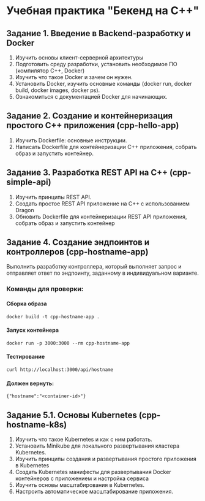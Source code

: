 # Учебная практика "Бекенд на C++"

## Задание 1. Введение в Backend-разработку и Docker

1. Изучить основы клиент-серверной архитектуры
2. Подготовить среду разработки, установить необходимое ПО (компилятор C++, Docker)
3. Изучить что такое Docker и зачем он нужен.
4. Установить Docker, изучить основные команды (docker run, docker build, docker images, docker ps).
5. Ознакомиться с документацией Docker для начинающих.

## Задание 2. Создание и контейнеризация простого C++ приложения (cpp-hello-app)

1. Изучить Dockerfile: основные инструкции.
2. Написать Dockerfile для контейнеризации C++ приложения, собрать образ и запустить контейнер.

## Задание 3. Разработка REST API на C++ (cpp-simple-api)

1. Изучить принципы REST API.
2. Создать простое REST API приложение на C++ с использованием Dragon
3. Обновить Dockerfile для контейнеризации REST API приложения, собрать образ и запустить контейнер

## Задание 4. Создание эндпоинтов и контроллеров (cpp-hostname-app)

Выполнить разработку контроллера, который выполняет запрос и отправляет ответ по эндпоинту, заданному в индивидуальном варианте.

### Команды для проверки:

#### Сборка образа
```
docker build -t cpp-hostname-app .
```

#### Запуск контейнера
```
docker run -p 3000:3000 --rm cpp-hostname-app
```

#### Тестирование
```
curl http://localhost:3000/api/hostname
```
#### Должен вернуть: 
```{"hostname":"<container-id>"}```

## Задание 5.1. Основы Kubernetes (cpp-hostname-k8s)

1. Изучить что такое Kubernetes и как с ним работать.
2. Установить Minikube для локального развертывания кластера Kubernetes.
3. Изучить принципы создания и развертывания простого приложения в Kubernetes
4. Создать Kubernetes манифесты для развертывания Docker контейнеров с приложением и настройка сервиса
5. Изучить основы масштабирования в Kubernetes.
6. Настроить автоматическое масштабирование приложения.
